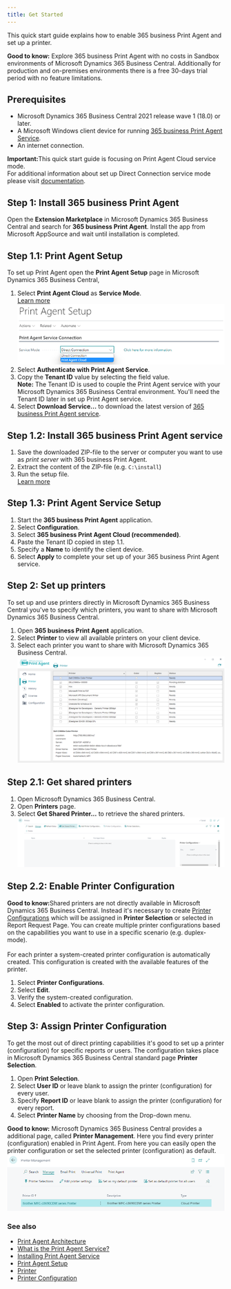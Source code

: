 ```yaml
---
title: Get Started
---
```

This quick start guide explains how to enable 365 business Print Agent and set up a printer.

<div class="alert alert-info">
    <i class="fa-duotone fa-thin fa-lightbulb fa-lg" style="--fa-secondary-color: #00b7c3; --fa-primary-color: #111111;"></i> <strong>Good to know:</strong> Explore 365 business Print Agent with no costs in Sandbox environments of Microsoft Dynamics 365 Business Central. Additionally for production and on-premises environments there is a free 30-days trial period with no feature limitations.
</div>

## Prerequisites

 - Microsoft Dynamics 365 Business Central 2021 release wave 1 (18.0) or later.
 - A Microsoft Windows client device for running [365 business Print Agent Service](print-agent-client-whatis.md).
 - An internet connection.

<div class="alert alert-notice">
    <i class="fa-light fa-hand-point-up fa-lg fa-lg" style="--fa-secondary-color: #FF0000; --fa-primary-color: #111111; --fa-secondary-opacity: 0.7"></i> <strong>Important:</strong>This quick start guide is focusing on Print Agent Cloud service mode.<br>For additional information about set up Direct Connection service mode please visit <a href="setup.md">documentation</a>.
</div>

## Step 1: Install 365 business Print Agent

Open the **Extension Marketplace** in Microsoft Dynamics 365 Business Central and search for **365 business Print Agent**.
Install the app from Microsoft AppSource and wait until installation is completed.

## Step 1.1: Print Agent Setup

To set up Print Agent open the **Print Agent Setup** page in Microsoft Dynamics 365 Business Central,

 1. Select **Print Agent Cloud** as **Service Mode**.<br>[Learn more](print-agent-whatis.md#architecture)<br>![Print Agent Setup - Service Mode Selection](/assets/images/365-business-print-agent/646d98fab6c688ad444f61f5397dce86873cda4a90db60986a40ba1eb3911ce9.png)
 2. Select **Authenticate with Print Agent Service**.
 3. Copy the **Tenant ID** value by selecting the field value.
    <div class="alert alert-info"><i class="fa-duotone fa-thin fa-lightbulb fa-lg" style="--fa-secondary-color: #00b7c3; --fa-primary-color: #111111;"></i> <strong>Note:</strong> The Tenant ID is used to couple the Print Agent service with your Microsoft Dynamics 365 Business Central environment. You'll need the Tenant ID later in set up Print Agent service.</div>
 4. Select **Download Service...** to download the latest version of [365 business Print Agent service](print-agent-client-whatis.md).

## Step 1.2: Install 365 business Print Agent service

 1. Save the downloaded ZIP-file to the server or computer you want to use as _print server_ with 365 business Print Agent.
 2. Extract the content of the ZIP-file (e.g. `C:\install`)
 3. Run the setup file.<br>[Learn more](print-agent-service-installation.md)

## Step 1.3: Print Agent Service Setup

 1. Start the **365 business Print Agent** application.
 2. Select **Configuration**.
 3. Select **365 business Print Agent Cloud (recommended)**.
 4. Paste the Tenant ID copied in step 1.1.
 5. Specify a **Name** to identify the client device.
 6. Select **Apply** to complete your set up of your 365 business Print Agent service.

## Step 2: Set up printers

To set up and use printers directly in Microsoft Dynamics 365 Business Central you've to specify which printers, you want to share with Microsoft Dynamics 365 Business Central.

 1. Open **365 business Print Agent** application.
 2. Select **Printer** to view all available printers on your client device.
 3. Select each printer you want to share with Microsoft Dynamics 365 Business Central.
    ![Shared Printer](/assets/images/365-business-print-agent/ad01eb85658694c75716cb5dbce514bd3763fb94b48e505c0288c2bcf8638737.png)  

## Step 2.1: Get shared printers

 1. Open Microsoft Dynamics 365 Business Central.
 2. Open **Printers** page.
 3. Select **Get Shared Printer...** to retrieve the shared printers.
    ![Printers page actions](/assets/images/365-business-print-agent/567d50c1f1eb153215a9880611e4bf22f762cf6e6899086d80325209fc99ce9a.png)

## Step 2.2: Enable Printer Configuration

<div class="alert alert-notice">
    <i class="fa-light fa-hand-point-up fa-lg" style="--fa-secondary-color: #FF0000; --fa-primary-color: #111111; --fa-secondary-opacity: 0.7"></i> <strong>Good to know:</strong>Shared printers are not directly available in Microsoft Dynamics 365 Business Central. Instead it's necessary to create <a href="printer-configuration.md">Printer Configurations</a> which will be assigned in <b>Printer Selection</b> or selected in Report Request Page. You can create multiple printer configurations based on the capabilities you want to use in a specific scenario (e.g. duplex-mode).<br><br>For each printer a system-created printer configuration is automatically created. This configuration is created with the available features of the printer.
</div>

 1. Select **Printer Configurations**.
 2. Select **Edit**.
 3. Verify the system-created configuration.
 4. Select **Enabled** to activate the printer configuration.

## Step 3: Assign Printer Configuration

To get the most out of direct printing capabilities it's good to set up a printer (configuration) for specific reports or users. The configuration takes place in Microsoft Dynamics 365 Business Central standard page **Printer Selection**.

 1. Open **Print Selection**.
 2. Select **User ID** or leave blank to assign the printer (configuration) for every user.
 3. Specify **Report ID** or leave blank to assign the printer (configuration) for every report.
 4. Select **Printer Name** by choosing from the Drop-down menu.

<div class="alert alert-info">
    <i class="fa-duotone fa-thin fa-lightbulb fa-lg" style="--fa-secondary-color: #00b7c3; --fa-primary-color: #111111;"></i> <strong>Good to know:</strong> Microsoft Dynamics 365 Business Central provides a additional page, called <b>Printer Management</b>. Here you find every printer (configuration) enabled in Print Agent. From here you can easily open the printer configuration or set the selected printer (configuration) as default.<br><img src="/assets/images/365-business-print-agent/f66b313410695f3a550f126155fc3b9d6abf9c663c5840e9d2c1887948fbfd41.png">
</div>

### See also

 - [Print Agent Architecture](print-agent-whatis.md#architecture)
 - [What is the Print Agent Service?](print-agent-client-whatis.md)
 - [Installing Print Agent Service](print-agent-service-installation.md)
 - [Print Agent Setup](setup.md)
 - [Printer](printer.md)
 - [Printer Configuration](printer-configuration.md)
